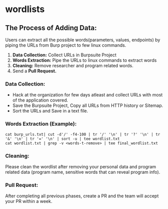 # wordlists

## The Process of Adding Data:
Users can extract all the possible words(parameters, values, endpoints) by piping the URLs from Burp project to few linux commands.

1. **Data Collection:** Collect URLs in Burpsuite Project
2. **Words Extraction:** Pipe the URLs to linux commands to extract words
3. **Cleaning:** Remove researcher and program related words.
4. Send a **Pull Request.**

### Data Collection:
* Hack at the organization for few days atleast and collect URLs with most of the application covered.
* Save the Burpsuite Project, Copy all URLs from HTTP history or Sitemap.
* Sort the URLs and Save in a text file.

### Words Extraction (Example):
```
cat burp_urls.txt| cut -d'/' -f4-100 | tr '/' '\n' | tr '?' '\n' | tr '&' '\n' | tr '=' '\n' | sort -u | tee wordlist.txt
cat wordlist.txt | grep -v <words-t-remove> | tee final_wordlist.txt
```

### Cleaning:
Please clean the wordlist after removing your personal data and program related data (program name, sensitive words that can reveal program info).

### Pull Request:
After completing all previous phases, create a PR and the team will accept your PR within a week.
